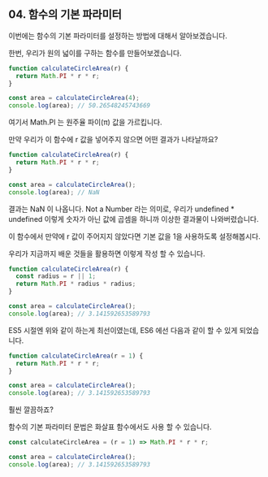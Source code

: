 ## 04. 함수의 기본 파라미터

이번에는 함수의 기본 파라미터를 설정하는 방법에 대해서 알아보겠습니다. 

한번, 우리가 원의 넓이를 구하는 함수를 만들어보겠습니다.

```javascript
function calculateCircleArea(r) {
  return Math.PI * r * r;
}

const area = calculateCircleArea(4);
console.log(area); // 50.26548245743669
```

여기서 Math.PI 는 원주율 파이(π) 값을 가르킵니다.

만약 우리가 이 함수에 r  값을 넣어주지 않으면 어떤 결과가 나타날까요?

```javascript
function calculateCircleArea(r) {
  return Math.PI * r * r;
}

const area = calculateCircleArea();
console.log(area); // NaN
```

결과는 NaN 이 나옵니다. Not a Number 라는 의미로, 우리가 undefined * undefined 이렇게 숫자가 아닌 값에 곱셈을 하니까 이상한 결과물이 나와버렸습니다.

이 함수에서 만약에 r 값이 주어지지 않았다면 기본 값을 1을 사용하도록 설정해봅시다.

우리가 지금까지 배운 것들을 활용하면 이렇게 작성 할 수 있습니다.

```javascript
function calculateCircleArea(r) {
  const radius = r || 1;
  return Math.PI * radius * radius;
}

const area = calculateCircleArea();
console.log(area); // 3.141592653589793
```

ES5 시절엔 위와 같이 하는게 최선이였는데, ES6 에선 다음과 같이 할 수 있게 되었습니다.

```javascript
function calculateCircleArea(r = 1) {
  return Math.PI * r * r;
}

const area = calculateCircleArea();
console.log(area); // 3.141592653589793
```

훨씬 깔끔하죠?

함수의 기본 파라미터 문법은 화살표 함수에서도 사용 할 수 있습니다.

```javascript
const calculateCircleArea = (r = 1) => Math.PI * r * r;

const area = calculateCircleArea();
console.log(area); // 3.141592653589793
```